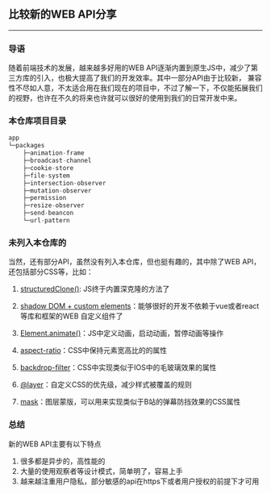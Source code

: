 ## 比较新的WEB API分享

---

### 导语
<p>
随着前端技术的发展，越来越多好用的WEB API逐渐内置到原生JS中，减少了第三方库的引入，也极大提高了我们的开发效率。其中一部分API由于比较新，
兼容性不尽如人意，不太适合用在我们现在的项目中，不过了解一下，不仅能拓展我们的视野，也许在不久的将来也许就可以很好的使用到我们的日常开发中来。
</p>

### 本仓库项目目录
```javascript
app
└─packages
    ├─animation-frame
    ├─broadcast-channel
    ├─cookie-store
    ├─file-system
    ├─intersection-observer
    ├─mutation-observer
    ├─permission
    ├─resize-observer
    ├─send-beancon
    └─url-pattern
```

### 未列入本仓库的
<p>当然，还有部分API，虽然没有列入本仓库，但也挺有趣的，其中除了WEB API，还包括部分CSS等，比如：</p>

1. [structuredClone()](https://developer.mozilla.org/en-US/docs/Web/API/structuredClone): JS终于内置深克隆的方法了
2. [shadow DOM + custom elements](https://developer.mozilla.org/zh-CN/docs/Web/API/ShadowRoot)：能够很好的开发不依赖于vue或者react等库和框架的WEB 自定义组件了
3. [Element.animate()](https://developer.mozilla.org/zh-CN/docs/Web/API/Element/animate)：JS中定义动画，启动动画，暂停动画等操作

4. [aspect-ratio](https://developer.mozilla.org/zh-CN/docs/Web/API/Element/animate)：CSS中保持元素宽高比的的属性
5. [backdrop-filter](https://developer.mozilla.org/zh-CN/docs/Web/CSS/aspect-ratio)：CSS中实现类似于IOS中的毛玻璃效果的属性
6. [@layer](https://developer.mozilla.org/zh-CN/docs/Web/CSS/@layer)：自定义CSS的优先级，减少样式被覆盖的规则
7. [mask](https://developer.mozilla.org/zh-CN/docs/Web/CSS/mask)：图层蒙版，可以用来实现类似于B站的弹幕防挡效果的CSS属性



### 总结
新的WEB API主要有以下特点
1. 很多都是异步的，高性能的
2. 大量的使用观察者等设计模式，简单明了，容易上手
3. 越来越注重用户隐私，部分敏感的api在https下或者用户授权的前提下才可用